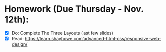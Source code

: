 # Homework (Due Thursday - Nov. 12th):

- [x] Do: Complete The Three Layouts (last few slides)
- [x] Read: https://learn.shayhowe.com/advanced-html-css/responsive-web-design/
